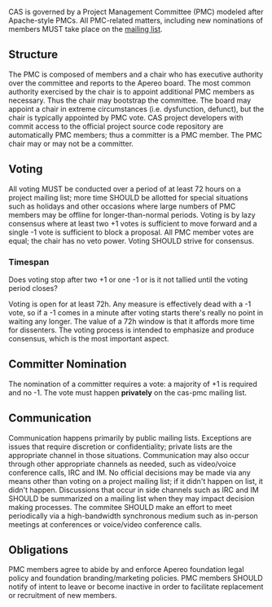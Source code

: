 CAS is governed by a Project Management Committee (PMC) modeled after Apache-style PMCs. All PMC-related matters, including new nominations of
members MUST take place on the [mailing list](Mailing-Lists.html).
 
## Structure

The PMC is composed of members and a chair who has executive authority over the committee and reports to the Apereo board. 
The most common authority exercised by the chair is to appoint additional PMC members as necessary. Thus the chair 
may bootstrap the committee. The board may appoint a chair in extreme circumstances (i.e. dysfunction, defunct), 
but the chair is typically appointed by PMC vote. CAS project developers with commit access to the official project source code
repository are automatically PMC members; thus a committer is a PMC member. The PMC chair may or may not be a committer.

## Voting

All voting MUST be conducted over a period of at least 72 hours on a project mailing list; more time SHOULD be allotted for special 
situations such as holidays and other occasions where large numbers of PMC members may be offline for longer-than-normal periods. 
Voting is by lazy consensus where at least two +1 votes is sufficient to move forward and a single -1 vote is sufficient to block a 
proposal. All PMC member votes are equal; the chair has no veto power. Voting SHOULD strive for consensus.

### Timespan

Does voting stop after two +1 or one -1 or is it not tallied until the voting period closes? 

Voting is open for at least 72h. Any measure is effectively dead with a -1 vote, so if a -1 comes in a minute after voting starts there's really no point 
in waiting any longer. The value of a 72h window is that it affords more time for dissenters. The voting process is intended to emphasize and produce consensus, 
which is the most important aspect.

## Committer Nomination

The nomination of a committer requires a vote: a majority of +1 is required and no -1. The vote must happen **privately** on the cas-pmc mailing list.

## Communication

Communication happens primarily by public mailing lists. Exceptions are issues that require discretion or confidentiality; 
private lists are the appropriate channel in those situations. Communication may also occur through other appropriate channels as needed, 
such as video/voice conference calls, IRC and IM. No official decisions may be made via any means other than voting on a project mailing list; 
if it didn't happen on list, it didn't happen. Discussions that occur in side channels such as IRC and IM SHOULD be summarized on a mailing list 
when they may impact decision making processes. The commitee SHOULD make an effort to meet periodically via a high-bandwidth synchronous medium 
such as in-person meetings at conferences or voice/video conference calls.

## Obligations

PMC members agree to abide by and enforce Apereo foundation legal policy and foundation branding/marketing policies. 
PMC members SHOULD notify of intent to leave or become inactive in order to facilitate replacement or recruitment of new members.

